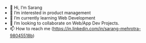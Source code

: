 - 👋 Hi, I’m Sarang
- 👀 I’m interested in product management 
- 🌱 I’m currently learning Web Development
- 💞️ I’m looking to collaborate on Web/App Dev Projects.
- 📫 How to reach me (https://in.linkedin.com/in/sarang-mehrotra-98045518b)

<!---
sarangiscool/sarangiscool is a ✨ special ✨ repository because its `README.md` (this file) appears on your GitHub profile.
You can click the Preview link to take a look at your changes.
--->
